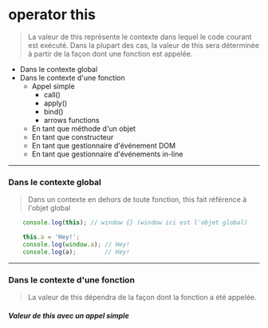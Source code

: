 operator this
===
> La valeur de this représente le contexte dans lequel le code courant est exécuté.
> Dans la plupart des cas, la valeur de this sera déterminée à partir de la façon dont une fonction est appelée.

- Dans le contexte global
- Dans le contexte d'une fonction
    - Appel simple
        - call() 
        - apply()
        - bind()
        - arrows functions
    - En tant que méthode d'un objet
    - En tant que constructeur
    - En tant que gestionnaire d'événement DOM
    - En tant que gestionnaire d'événements in-line
 ---  
### Dans le contexte global
> Dans un contexte en dehors de toute fonction, this fait référence à l'objet global
````javascript
    console.log(this); // window {} (window ici est l'objet global) 

    this.a = 'Hey!'; 
    console.log(window.a); // Hey!
    console.log(a);        // Hey!
````
---

### Dans le contexte d'une fonction
> La valeur de this dépendra de la façon dont la fonction a été appelée.

##### Valeur de this avec un appel simple

